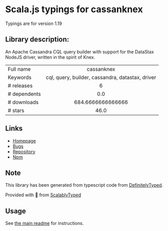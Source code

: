 
# Scala.js typings for cassanknex

Typings are for version 1.19

## Library description:
An Apache Cassandra CQL query builder with support for the DataStax NodeJS driver, written in the spirit of Knex.

|                    |                 |
| ------------------ | :-------------: |
| Full name          | cassanknex |
| Keywords           | cql, query, builder, cassandra, datastax, driver |
| # releases         | 6 |
| # dependents       | 0.0 |
| # downloads        | 684.6666666666666 |
| # stars            | 46.0 |

## Links
- [Homepage](https://github.com/azuqua/cassanknex)
- [Bugs](https://github.com/azuqua/cassanknex/issues)
- [Repository](https://github.com/azuqua/cassanknex)
- [Npm](https://www.npmjs.com/package/cassanknex)
    


## Note
This library has been generated from typescript code from [DefinitelyTyped](https://definitelytyped.org).

Provided with :purple_heart: from [ScalablyTyped](https://github.com/oyvindberg/ScalablyTyped)

## Usage
See [the main readme](../../readme.md) for instructions.



